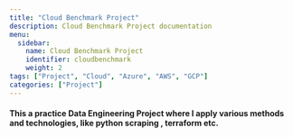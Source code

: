 ```yaml
---
title: "Cloud Benchmark Project"
description: Cloud Benchmark Project documentation
menu:
  sidebar:
    name: Cloud Benchmark Project
    identifier: cloudbenchmark
    weight: 2
tags: ["Project", "Cloud", "Azure", "AWS", "GCP"]
categories: ["Project"]
---
```

#### This a practice Data Engineering Project where I apply various methods and technologies, like python scraping , terraform etc.

